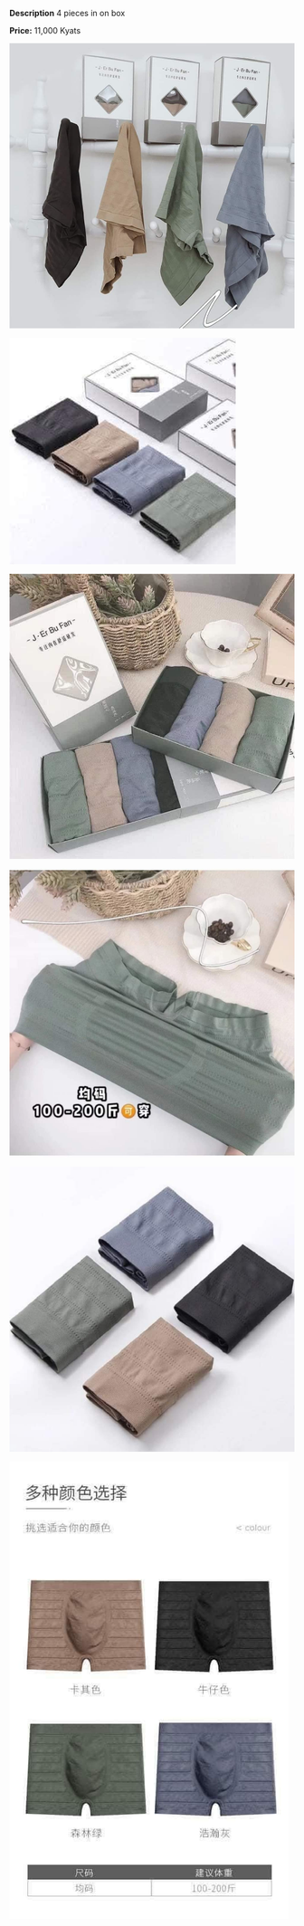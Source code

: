 **Description**
4 pieces in on box

**Price:** 
11,000 Kyats


![41.jpg](../images/41.jpg)

![42.jpg](../images/42.jpg)

![43.jpg](../images/43.jpg)

![44.jpg](../images/44.jpg)

![45.jpg](../images/45.jpg)

![46.jpg](../images/46.jpg)